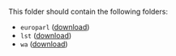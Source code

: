 This folder should contain the following folders:

- `europarl` ([download](https://surfdrive.surf.nl/files/index.php/s/C4QRRulMMX4bdhn))
- `lst` ([download](https://surfdrive.surf.nl/files/index.php/s/SZmadxD7QTwEPx0))
- `wa` ([download](https://surfdrive.surf.nl/files/index.php/s/71bLDwNbeTOX1IA))
